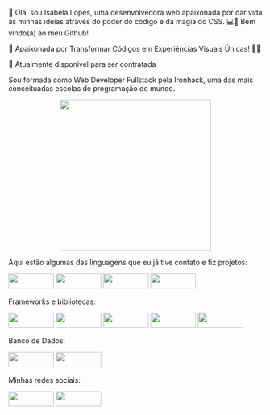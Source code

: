 
👋 Olá, sou Isabela Lopes, uma desenvolvedora web apaixonada por dar vida às minhas ideias através do poder do código e da magia do CSS. 💻🎉 Bem vindo(a) ao meu Github!

🚀 Apaixonada por Transformar Códigos em Experiências Visuais Únicas! 🎨✨

🏢 Atualmente disponível para ser contratada

Sou formada como Web Developer Fullstack pela Ironhack, uma das mais conceituadas escolas de programação do mundo. 
<div align='center'>
  <img width='300' height='300' align='center' src='https://camo.githubusercontent.com/d8a7b68700e343761bb04aee7c848aade21227cdae9e9ce9f1dac0d7c88df23d/68747470733a2f2f63646e612e61727473746174696f6e2e636f6d2f702f6173736574732f696d616765732f696d616765732f3033352f3639332f3635362f6f726967696e616c2f6777796e6574682d62616c7563696f2d68656c6c6f2d776f726c642e6769663f31363135363432383737'>
</div>


Aqui estão algumas das linguagens que eu já tive contato e fiz projetos:

<img width='90' height='30' src='https://img.shields.io/badge/HTML5-E34F26?style=for-the-badge&logo=html5&logoColor=white'> <img width='90' height='30' src='https://img.shields.io/badge/CSS3-1572B6?style=for-the-badge&logo=css3&logoColor=white'> <img width='90' height='30' src='https://img.shields.io/badge/JavaScript-323330?style=for-the-badge&logo=javascript&logoColor=F7DF1E'> <img width='90' height='30' src='https://img.shields.io/badge/TypeScript-007ACC?style=for-the-badge&logo=typescript&logoColor=white'>

Frameworks e bibliotecas:

<img width='90' height='30' src='https://img.shields.io/badge/React-20232A?style=for-the-badge&logo=react&logoColor=61DAF'> <img width='90' height='30' src='https://img.shields.io/badge/Node%20js-339933?style=for-the-badge&logo=nodedotjs&logoColor=white'> <img width='90' height='30' src='https://img.shields.io/badge/Bootstrap-563D7C?style=for-the-badge&logo=bootstrap&logoColor=white'> <img width='90' height='30' src='https://img.shields.io/badge/Docker-2CA5E0?style=for-the-badge&logo=docker&logoColor=white'> <img width='90' height='30' src='https://img.shields.io/badge/nestjs-E0234E?style=for-the-badge&logo=nestjs&logoColor=white'>

Banco de Dados:

<img width='90' height='30' src='https://img.shields.io/badge/MongoDB-4EA94B?style=for-the-badge&logo=mongodb&logoColor=white' > <img width='90' height='30' src='https://img.shields.io/badge/PostgreSQL-316192?style=for-the-badge&logo=postgresql&logoColor=white'>

Minhas redes sociais:

<a href="https://www.linkedin.com/in/isabela-tassia/"><img width='90' height='30' src="https://img.shields.io/badge/LinkedIn-0077B5?style=for-the-badge&logo=linkedin&logoColor=white"></a>
<a href="https://github.com/isabela-tassia"><img width='90' height='30' src="https://img.shields.io/badge/GitHub-100000?style=for-the-badge&logo=github&logoColor=white"></a>

<!--
**isabela-tassia/isabela-tassia** is a ✨ _special_ ✨ repository because its `README.md` (this file) appears on your GitHub profile.

Here are some ideas to get you started:

- 🔭 I’m currently working on ...
- 🌱 I’m currently learning ...
- 👯 I’m looking to collaborate on ...
- 🤔 I’m looking for help with ...
- 💬 Ask me about ...
- 📫 How to reach me: ...
- 😄 Pronouns: ...
- ⚡ Fun fact: ...
-->
